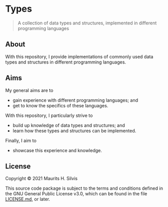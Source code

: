 # Types

> A collection of data types and structures, implemented in different programming languages

## About

With this repository, I provide implementations of commonly used data types and structures in different programming languages.

## Aims

My general aims are to

* gain experience with different programming languages; and
* get to know the specifics of these languages.
  
With this repository, I particularly strive to

* build up knowledge of data types and structures; and
* learn how these types and structures can be implemented.
  
Finally, I aim to

* showcase this experience and knowledge.

## License

Copyright © 2021 Maurits H. Silvis

This source code package is subject to the terms and conditions defined in the GNU General Public License v3.0, which can be found in the file [LICENSE.md](LICENSE.md), or later.
